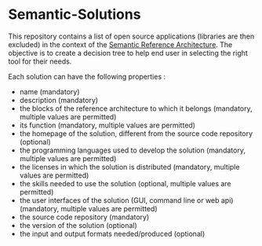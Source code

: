 # Semantic-Solutions

This repository contains a list of open source applications (libraries are then excluded) in the context of the [Semantic Reference Architecture](https://github.com/SEMICeu/Semantic-Reference-Architecture). The objective is to create a decision tree to help end user in selecting the right tool for their needs.

Each solution can have the following properties :
 - name (mandatory)
 - description (mandatory)
 - the blocks of the reference architecture to which it belongs (mandatory, multiple values are permitted)
 - its function (mandatory, multiple values are permitted)
 - the homepage of the solution, different from the source code repository (optional)
 - the programming languages used to develop the solution (mandatory, multiple values are permitted)
 - the licenses in which the solution is distributed (mandatory, multiple values are permitted)
 - the skills needed to use the solution (optional, multiple values are permitted)
 - the user interfaces of the solution (GUI, command line or web api) (mandatory, multiple values are permitted)
 - the source code repository (mandatory)
 - the version of the solution (optional)
 - the input and output formats needed/produced (optional)
